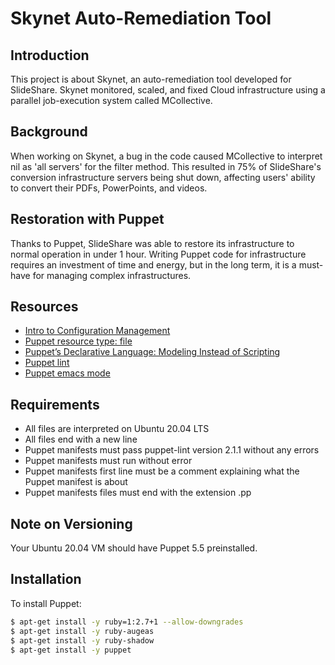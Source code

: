# Skynet Auto-Remediation Tool

## Introduction

This project is about Skynet, an auto-remediation tool developed for SlideShare. Skynet monitored, scaled, and fixed Cloud infrastructure using a parallel job-execution system called MCollective.

## Background

When working on Skynet, a bug in the code caused MCollective to interpret nil as 'all servers' for the filter method. This resulted in 75% of SlideShare's conversion infrastructure servers being shut down, affecting users' ability to convert their PDFs, PowerPoints, and videos.

## Restoration with Puppet

Thanks to Puppet, SlideShare was able to restore its infrastructure to normal operation in under 1 hour. Writing Puppet code for infrastructure requires an investment of time and energy, but in the long term, it is a must-have for managing complex infrastructures.

## Resources

- [Intro to Configuration Management](link_to_intro)
- [Puppet resource type: file](link_to_puppet_file)
- [Puppet’s Declarative Language: Modeling Instead of Scripting](link_to_puppet_declarative)
- [Puppet lint](link_to_puppet_lint)
- [Puppet emacs mode](link_to_puppet_emacs)

## Requirements

- All files are interpreted on Ubuntu 20.04 LTS
- All files end with a new line
- Puppet manifests must pass puppet-lint version 2.1.1 without any errors
- Puppet manifests must run without error
- Puppet manifests first line must be a comment explaining what the Puppet manifest is about
- Puppet manifests files must end with the extension .pp

## Note on Versioning

Your Ubuntu 20.04 VM should have Puppet 5.5 preinstalled.

## Installation

To install Puppet:

```bash
$ apt-get install -y ruby=1:2.7+1 --allow-downgrades
$ apt-get install -y ruby-augeas
$ apt-get install -y ruby-shadow
$ apt-get install -y puppet

